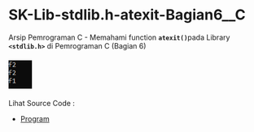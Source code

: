 # SK-Lib-stdlib.h-atexit-Bagian6__C
Arsip Pemrograman C - Memahami function <code><b>atexit()</b></code>pada Library <code><b>&lt;stdlib.h></b></code> di Pemrograman C (Bagian 6)<br><br>
<img src="https://github.com/RizkyKhapidsyah/SK-Lib-stdlib.h-atexit-Bagian6__C/blob/master/SK-Lib-stdlib.h-atexit-Bagian6__C/x64/result/001.PNG"><br><br>
Lihat Source Code : <br>
- <a href="https://github.com/RizkyKhapidsyah/SK-Lib-stdlib.h-atexit-Bagian6__C/blob/master/SK-Lib-stdlib.h-atexit-Bagian6__C/Source.c">Program</a>
